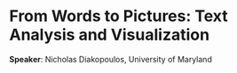 # From Words to Pictures: Text Analysis and Visualization #

**Speaker**: Nicholas Diakopoulos, University of Maryland


